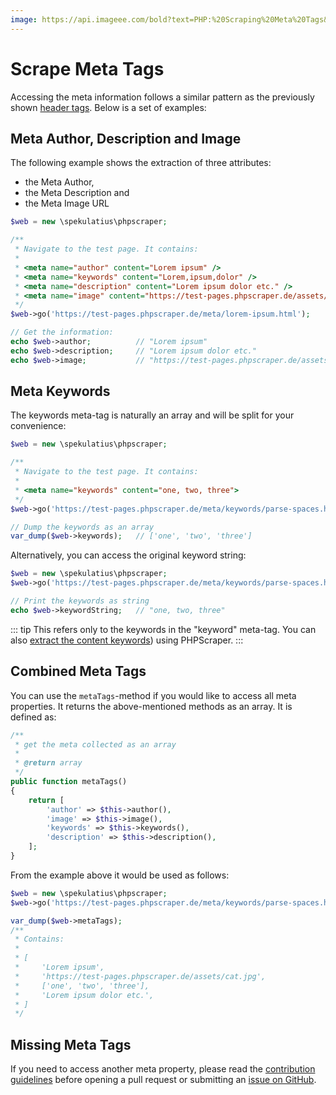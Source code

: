 ```yaml
---
image: https://api.imageee.com/bold?text=PHP:%20Scraping%20Meta%20Tags&bg_image=https://images.unsplash.com/photo-1542762933-ab3502717ce7
---
```


# Scrape Meta Tags

Accessing the meta information follows a similar pattern as the previously shown [header tags](/examples/scrape-header-tags.html). Below is a set of examples:


## Meta Author, Description and Image

The following example shows the extraction of three attributes:

- the Meta Author,
- the Meta Description and
- the Meta Image URL

```php
$web = new \spekulatius\phpscraper;

/**
 * Navigate to the test page. It contains:
 *
 * <meta name="author" content="Lorem ipsum" />
 * <meta name="keywords" content="Lorem,ipsum,dolor" />
 * <meta name="description" content="Lorem ipsum dolor etc." />
 * <meta name="image" content="https://test-pages.phpscraper.de/assets/cat.jpg" />
 */
$web->go('https://test-pages.phpscraper.de/meta/lorem-ipsum.html');

// Get the information:
echo $web->author;          // "Lorem ipsum"
echo $web->description;     // "Lorem ipsum dolor etc."
echo $web->image;           // "https://test-pages.phpscraper.de/assets/cat.jpg"
```


## Meta Keywords

The keywords meta-tag is naturally an array and will be split for your convenience:

```php
$web = new \spekulatius\phpscraper;

/**
 * Navigate to the test page. It contains:
 *
 * <meta name="keywords" content="one, two, three">
 */
$web->go('https://test-pages.phpscraper.de/meta/keywords/parse-spaces.html');

// Dump the keywords as an array
var_dump($web->keywords);   // ['one', 'two', 'three']
```

Alternatively, you can access the original keyword string:

```php
$web = new \spekulatius\phpscraper;
$web->go('https://test-pages.phpscraper.de/meta/keywords/parse-spaces.html');

// Print the keywords as string
echo $web->keywordString;   // "one, two, three"
```

::: tip
This refers only to the keywords in the "keyword" meta-tag. You can also [extract the content keywords](/examples/extract-keywords.html)) using PHPScraper.
:::


## Combined Meta Tags

You can use the `metaTags`-method if you would like to access all meta properties. It returns the above-mentioned methods as an array. It is defined as:

```php
/**
 * get the meta collected as an array
 *
 * @return array
 */
public function metaTags()
{
    return [
        'author' => $this->author(),
        'image' => $this->image(),
        'keywords' => $this->keywords(),
        'description' => $this->description(),
    ];
}
```

From the example above it would be used as follows:

```php
$web = new \spekulatius\phpscraper;
$web->go('https://test-pages.phpscraper.de/meta/keywords/parse-spaces.html');

var_dump($web->metaTags);
/**
 * Contains:
 *
 * [
 *     'Lorem ipsum',
 *     'https://test-pages.phpscraper.de/assets/cat.jpg',
 *     ['one', 'two', 'three'],
 *     'Lorem ipsum dolor etc.',
 * ]
 */
```


## Missing Meta Tags

If you need to access another meta property, please read the [contribution guidelines](/contributing.html) before opening a pull request or submitting an [issue on GitHub](https://github.com/spekulatius/phpscraper/issues).
